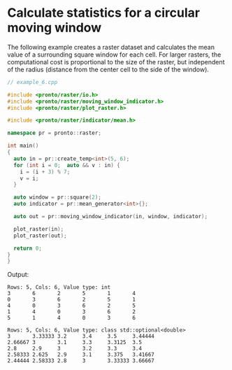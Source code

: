 # Calculate statistics for a circular moving window
The following example creates a raster dataset and calculates the mean value of a surrounding square window for each cell. For larger rasters, the computational cost is proportional to the size of the raster, but independent of the radius (distance from the center cell to the side of the window).
```cpp
// example_6.cpp

#include <pronto/raster/io.h>
#include <pronto/raster/moving_window_indicator.h>
#include <pronto/raster/plot_raster.h>

#include <pronto/raster/indicator/mean.h>

namespace pr = pronto::raster;

int main()
{
  auto in = pr::create_temp<int>(5, 6);
  for (int i = 0;  auto && v : in) {
    i = (i + 3) % 7;
    v = i;
  }

  auto window = pr::square(2);
  auto indicator = pr::mean_generator<int>{};

  auto out = pr::moving_window_indicator(in, window, indicator);

  plot_raster(in);
  plot_raster(out);

  return 0;
}
}
```
Output:
```
Rows: 5, Cols: 6, Value type: int
3       6       2       5       1       4
0       3       6       2       5       1
4       0       3       6       2       5
1       4       0       3       6       2
5       1       4       0       3       6

Rows: 5, Cols: 6, Value type: class std::optional<double>
3       3.33333 3.2     3.4     3.5     3.44444
2.66667 3       3.1     3.3     3.3125  3.5
2.8     2.9     3       3.2     3.3     3.4
2.58333 2.625   2.9     3.1     3.375   3.41667
2.44444 2.58333 2.8     3       3.33333 3.66667
```
